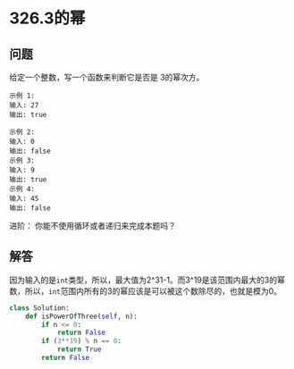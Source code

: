 # 326.3的幂

## 问题
给定一个整数，写一个函数来判断它是否是 3的幂次方。

```
示例 1:
输入: 27
输出: true

示例 2:
输入: 0
输出: false
示例 3:
输入: 9
输出: true
示例 4:
输入: 45
输出: false
```
进阶：
你能不使用循环或者递归来完成本题吗？

## 解答
因为输入的是`int`类型，所以，最大值为2^31-1。而3^19是该范围内最大的3的幂数，所以，`int`范围内所有的3的幂应该是可以被这个数除尽的，也就是模为0。

```python
class Solution:
    def isPowerOfThree(self, n):
        if n <= 0:
            return False
        if (3**19) % n == 0:
            return True
        return False
```
